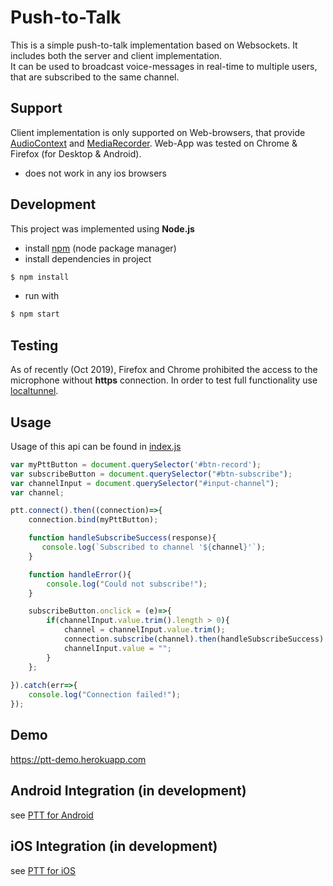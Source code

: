# Push-to-Talk 

This is a simple push-to-talk implementation based on Websockets. It includes both the server and client implementation.          
It can be used to broadcast voice-messages in real-time to multiple users, that are subscribed to the same channel.      

## Support
Client implementation is only supported on Web-browsers, that provide [AudioContext](https://developer.mozilla.org/en-US/docs/Web/API/AudioContext#Browser_compatibility) 
and [MediaRecorder](https://developer.mozilla.org/en-US/docs/Web/API/MediaRecorder#Browser_compatibility).
Web-App was tested on Chrome & Firefox (for Desktop & Android).
* does not work in any ios browsers

## Development

This project was implemented using **Node.js**    
* install [npm](https://nodejs.org/en/download) (node package manager) 
* install dependencies in project     
```bash
$ npm install
```      
* run with     
```bash
$ npm start
```

## Testing
As of recently (Oct 2019), Firefox and Chrome prohibited the access to the microphone without **https** connection. 
In order to test full functionality use [localtunnel](https://localtunnel.github.io/www/).

## Usage
Usage of this api can be found in <a href="public/index.js">index.js</a>     

```javascript
var myPttButton = document.querySelector('#btn-record');
var subscribeButton = document.querySelector("#btn-subscribe");
var channelInput = document.querySelector("#input-channel");
var channel;

ptt.connect().then((connection)=>{
    connection.bind(myPttButton);

    function handleSubscribeSuccess(response){        
       console.log(`Subscribed to channel '${channel}'`);
    }

    function handleError(){
        console.log("Could not subscribe!");
    }

    subscribeButton.onclick = (e)=>{
        if(channelInput.value.trim().length > 0){
            channel = channelInput.value.trim();
            connection.subscribe(channel).then(handleSubscribeSuccess).catch(handleError);
            channelInput.value = "";
        }
    };
    
}).catch(err=>{
    console.log("Connection failed!");
});
```

## Demo
https://ptt-demo.herokuapp.com

## Android Integration (in development)
see [PTT for Android](https://github.com/merve40/ptt-android) 

## iOS Integration (in development)
see [PTT for iOS](https://github.com/merve40/ptt-ios)
